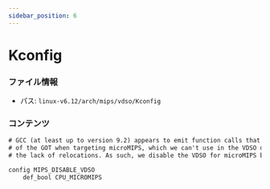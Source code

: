 ```yaml
---
sidebar_position: 6
---
```

# Kconfig

### ファイル情報

- パス: `linux-v6.12/arch/mips/vdso/Kconfig`

### コンテンツ

```txt
# GCC (at least up to version 9.2) appears to emit function calls that make use
# of the GOT when targeting microMIPS, which we can't use in the VDSO due to
# the lack of relocations. As such, we disable the VDSO for microMIPS builds.

config MIPS_DISABLE_VDSO
	def_bool CPU_MICROMIPS

```
